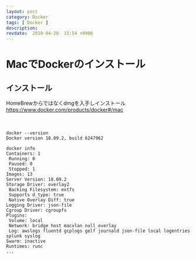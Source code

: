 ```yaml
---
layout: post
category: Docker
tags: [ Docker ]
description:
revdate:  2019-04-20  15:54 +0900
---
```

# MacでDockerのインストール




## インストール

HomeBrewからではなくdmgを入手しインストール
https://www.docker.com/products/docker#/mac

　

```
docker --version
Docker version 18.09.2, build 6247962
```


```
docker info
Containers: 1
 Running: 0
 Paused: 0
 Stopped: 1
Images: 13
Server Version: 18.09.2
Storage Driver: overlay2
 Backing Filesystem: extfs
 Supports d_type: true
 Native Overlay Diff: true
Logging Driver: json-file
Cgroup Driver: cgroupfs
Plugins:
 Volume: local
 Network: bridge host macvlan null overlay
 Log: awslogs fluentd gcplogs gelf journald json-file local logentries splunk syslog
Swarm: inactive
Runtimes: runc
...
```
